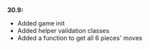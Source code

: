 **30.9:**
- Added game init
- Added helper validation classes
- Added a function to get all 6 pieces' moves